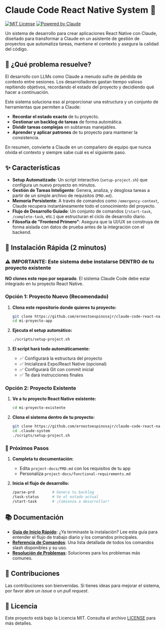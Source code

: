 # Claude Code React Native System 🚀

[![MIT License](https://img.shields.io/badge/License-MIT-green.svg)](LICENSE)
[![Powered by Claude](https://img.shields.io/badge/Powered%20by-Claude-blueviolet)](https://www.anthropic.com/claude)

Un sistema de desarrollo para crear aplicaciones React Native con Claude, diseñado para transformar a Claude en un asistente de gestión de proyectos que automatiza tareas, mantiene el contexto y asegura la calidad del código.

## 🤔 ¿Qué problema resuelve?

El desarrollo con LLMs como Claude a menudo sufre de pérdida de contexto entre sesiones. Los desarrolladores gastan tiempo valioso repitiendo objetivos, recordando el estado del proyecto y decidiendo qué hacer a continuación.

Este sistema soluciona eso al proporcionar una estructura y un conjunto de herramientas que permiten a Claude:
- **Recordar el estado exacto** de tu proyecto.
- **Gestionar un backlog de tareas** de forma automática.
- **Dividir tareas complejas** en subtareas manejables.
- **Aprender y aplicar patrones** de tu proyecto para mantener la consistencia.

En resumen, convierte a Claude en un compañero de equipo que nunca olvida el contexto y siempre sabe cuál es el siguiente paso.

## ✨ Características

- **Setup Automatizado**: Un script interactivo (`setup-project.sh`) que configura un nuevo proyecto en minutos.
- **Gestión de Tareas Inteligente**: Genera, analiza, y desglosa tareas a partir de un simple archivo de requisitos (`PRD.md`).
- **Memoria Persistente**: A través de comandos como `/emergency-context`, Claude recupera instantáneamente todo el conocimiento del proyecto.
- **Flujo de Desarrollo Guiado**: Un conjunto de comandos (`/start-task`, `/complete-task`, etc.) que estructuran el ciclo de desarrollo diario.
- **Filosofía de "Frontend Primero"**: Asegura que la UI/UX se construya de forma aislada con datos de prueba antes de la integración con el backend.

## 🏁 Instalación Rápida (2 minutos)

### ⚠️ IMPORTANTE: Este sistema debe instalarse DENTRO de tu proyecto existente

**NO clones este repo por separado**. El sistema Claude Code debe estar integrado en tu proyecto React Native.

### Opción 1: Proyecto Nuevo (Recomendado)

1. **Clona este repositorio donde quieres tu proyecto:**
   ```bash
   git clone https://github.com/ernestoespinosajr/claude-code-react-native-system.git mi-proyecto-app
   cd mi-proyecto-app
   ```

2. **Ejecuta el setup automático:**
   ```bash
   ./scripts/setup-project.sh
   ```

3. **El script hará todo automáticamente:**
   - ✅ Configurará la estructura del proyecto
   - ✅ Inicializará Expo/React Native (opcional)
   - ✅ Configurará Git con commit inicial
   - ✅ Te dará instrucciones finales

### Opción 2: Proyecto Existente

1. **Ve a tu proyecto React Native existente:**
   ```bash
   cd mi-proyecto-existente
   ```

2. **Clona el sistema dentro de tu proyecto:**
   ```bash
   git clone https://github.com/ernestoespinosajr/claude-code-react-native-system.git .claude-system
   cd .claude-system
   ./scripts/setup-project.sh
   ```

### 🎯 Próximos Pasos

1. **Completa tu documentación:**
   - Edita `project-docs/PRD.md` con los requisitos de tu app
   - Personaliza `project-docs/functional-requirements.md`

2. **Inicia el flujo de desarrollo:**
   ```bash
   /parse-prd        # Genera tu backlog
   /task-status      # Ve el estado actual  
   /start-task       # ¡Comienza a desarrollar!
   ```

## 📚 Documentación

- **[Guía de Inicio Rápido](./help-docs/quick-start.md)**: ¿Ya terminaste la instalación? Lee esta guía para entender el flujo de trabajo diario y los comandos principales.
- **[Referencia de Comandos](./help-docs/commands-reference.md)**: Una lista detallada de todos los comandos slash disponibles y su uso.
- **[Resolución de Problemas](./help-docs/troubleshooting.md)**: Soluciones para los problemas más comunes.

## 🤝 Contribuciones

Las contribuciones son bienvenidas. Si tienes ideas para mejorar el sistema, por favor abre un *issue* o un *pull request*.

## 📄 Licencia

Este proyecto está bajo la Licencia MIT. Consulta el archivo [LICENSE](LICENSE) para más detalles.